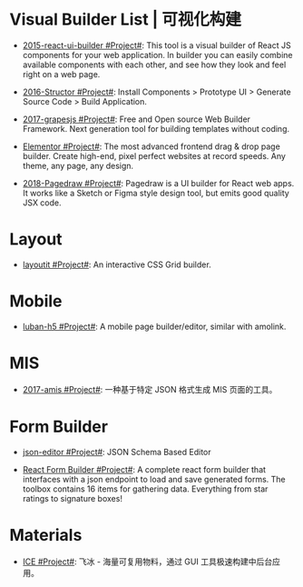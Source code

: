 # Visual Builder List | 可视化构建

- [2015-react-ui-builder #Project#](https://github.com/Dmytro-Medzatiy/react-ui-builder): This tool is a visual builder of React JS components for your web application. In builder you can easily combine available components with each other, and see how they look and feel right on a web page.

- [2016-Structor #Project#](https://github.com/ipselon/structor): Install Components > Prototype UI > Generate Source Code > Build Application.

* [2017-grapesjs #Project#](https://github.com/artf/grapesjs): Free and Open source Web Builder Framework. Next generation tool for building templates without coding.

* [Elementor #Project#](https://github.com/pojome/elementor): The most advanced frontend drag & drop page builder. Create high-end, pixel perfect websites at record speeds. Any theme, any page, any design.

- [2018-Pagedraw #Project#](https://github.com/Pagedraw/pagedraw): Pagedraw is a UI builder for React web apps. It works like a Sketch or Figma style design tool, but emits good quality JSX code.

# Layout

- [layoutit #Project#](https://www.layoutit.com/grid): An interactive CSS Grid builder.

# Mobile

- [luban-h5 #Project#](https://github.com/ly525/luban-h5): A mobile page builder/editor, similar with amolink.

# MIS

- [2017-amis #Project#](https://github.com/baidu/amis): 一种基于特定 JSON 格式生成 MIS 页面的工具。

# Form Builder

- [json-editor #Project#](https://github.com/json-editor/json-editor): JSON Schema Based Editor

- [React Form Builder #Project#](https://github.com/blackjk3/react-form-builder): A complete react form builder that interfaces with a json endpoint to load and save generated forms. The toolbox contains 16 items for gathering data. Everything from star ratings to signature boxes!

# Materials

- [ICE #Project#](https://github.com/alibaba/ice): 飞冰 - 海量可复用物料，通过 GUI 工具极速构建中后台应用。
